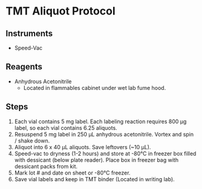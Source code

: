 # TMT Aliquot Protocol

## Instruments

* Speed-Vac

## Reagents

* Anhydrous Acetonitrile
    * Located in flammables cabinet under wet lab fume hood.

## Steps

1. Each vial contains 5 mg label. Each labeling reaction requires 800 μg label,
   so each vial contains 6.25 aliquots.
2. Resuspend 5 mg label in 250 μL anhydrous acetonitrile. Vortex and spin /
   shake down.
3. Aliquot into 6 x 40 μL aliquots. Save leftovers (~10 μL).
4. Speed-vac to dryness (1-2 hours) and store at -80°C in freezer box filled
   with dessicant (below plate reader). Place box in freezer bag with dessicant
   packs from kit.
5. Mark lot # and date on sheet or -80°C freezer.
6. Save vial labels and keep in TMT binder (Located in writing lab).
